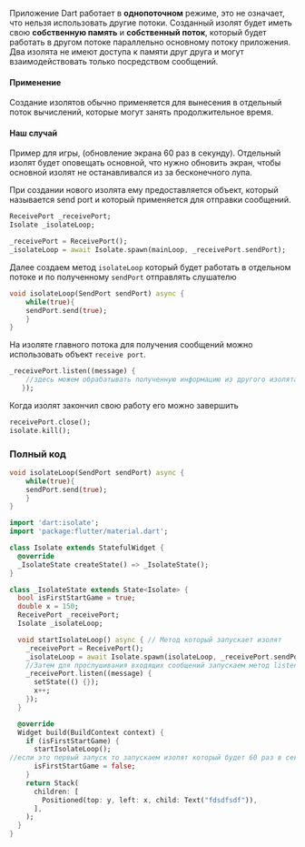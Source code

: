 
Приложение Dart работает в **однопоточном** режиме, это не означает, что нельзя использовать другие потоки. Созданный изолят будет иметь свою **собственную память** и **собственный поток**, который будет работать в другом потоке параллельно основному потоку приложения. Два изолята не имеют доступа к памяти друг друга и могут взаимодействовать только посредством сообщений.

#### Применение
Создание изолятов обычно применяется для вынесения в отдельный поток вычиcлений, которые могут занять продолжительное время. 

#### Наш случай
Пример для игры, (обновление экрана 60 раз в секунду). Отдельный изолят будет оповещать основной, что нужно обновить экран, чтобы основной изолят не останавливался из за бесконечного лупа.

При создании нового изолята ему предоставляется объект, который называется send port и который применяется для отправки сообщений. 
  ```dart
ReceivePort _receivePort;
Isolate _isolateLoop;

_receivePort = ReceivePort();
_isolateLoop = await Isolate.spawn(mainLoop, _receivePort.sendPort);
```

Далее создаем метод `isolateLoop` который будет работать в отдельном потоке
и по полученному `sendPort` отправлять слушателю
```dart
void isolateLoop(SendPort sendPort) async {
	while(true){
	sendPort.send(true);
	}
}
```

На изоляте главного потока для получения сообщений можно использовать объект `receive port`.
 ```dart
_receivePort.listen((message) {
     //здесь можем обрабатывать полученную информацию из другого изолята
    });
```

Когда изолят закончил свою работу его можно завершить
 ```dart
receivePort.close();
isolate.kill();
```

### Полный код

```dart
void isolateLoop(SendPort sendPort) async {
	while(true){
	sendPort.send(true);
	}
}
```

```dart
import 'dart:isolate';
import 'package:flutter/material.dart';

class Isolate extends StatefulWidget {
  @override
  _IsolateState createState() => _IsolateState();
}

class _IsolateState extends State<Isolate> {
  bool isFirstStartGame = true;
  double x = 150;
  ReceivePort _receivePort;
  Isolate _isolateLoop;

  void startIsolateLoop() async { // Метод который запускает изолят
    _receivePort = ReceivePort();
	_isolateLoop = await Isolate.spawn(isolateLoop, _receivePort.sendPort);
	//Затем для прослушивания входящих сообщений запускаем метод listen():
    _receivePort.listen((message) {
      setState(() {});
      x++;
    });
  }

  @override
  Widget build(BuildContext context) {
    if (isFirstStartGame) {
      startIsolateLoop();   
//если это первый запуск то запускаем изолят который будет 60 раз в секунду перерисовывать экран и менять значение X
      isFirstStartGame = false;
    }
    return Stack(
      children: [
        Positioned(top: y, left: x, child: Text("fdsdfsdf")),
      ],
    );
  }
}
```
